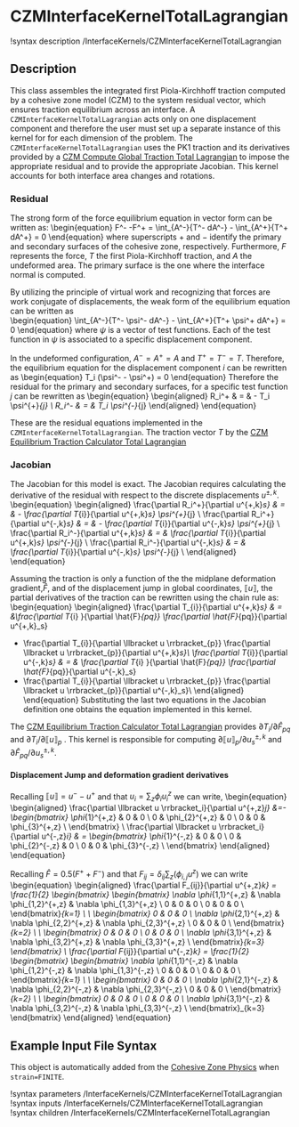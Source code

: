 # CZMInterfaceKernelTotalLagrangian

!syntax description /InterfaceKernels/CZMInterfaceKernelTotalLagrangian

## Description

This class assembles the integrated first Piola-Kirchhoff traction computed by a cohesive zone model (CZM) to the system residual vector, which ensures traction equilibrium across an interface. A `CZMInterfaceKernelTotalLagrangian` acts only on one displacement component and therefore the user must set up a separate instance of this kernel for for each dimension of the problem.
The `CZMInterfaceKernelTotalLagrangian` uses the PK1 traction and its derivatives provided by a [CZM Compute Global Traction Total Lagrangian](CZMComputeGlobalTractionTotalLagrangian.md)  to impose the appropriate residual and to provide the appropriate Jacobian.
This kernel accounts for both interface area changes and rotations.

### Residual

The strong form of the force equilibrium equation in vector form can be written as:
\begin{equation}
  F^- -F^+ = \int_{A^-}{T^- dA^-} - \int_{A^+}{T^+ dA^+} = 0
\end{equation}
where superscripts $+$ and $-$ identify the primary and secondary surfaces of the cohesive zone, respectively. Furthermore, $F$ represents the force, $T$ the first Piola-Kirchhoff traction, and $A$ the undeformed area.
The primary surface is the one where the interface normal is computed.

By utilizing the principle of virtual work and recognizing that forces are work conjugate of displacements, the weak form of the equilibrium equation can be written as  
\begin{equation}
  \int_{A^-}{T^- \psi^- dA^-}  - \int_{A^+}{T^+ \psi^+ dA^+} = 0
\end{equation}
where $\psi$ is a vector of test functions. Each of the test function in $\psi$ is associated to a specific displacement component.

In the undeformed configuration, $A^-=A^+=A$ and $T^+=T^-=T$. Therefore, the equilibrium equation for the displacement component $i$ can be rewritten as
\begin{equation}
  T_i (\psi^- - \psi^+) = 0
\end{equation}
Therefore the residual for the primary and secondary surfaces, for a specific test function $j$ can be rewritten as
\begin{equation}
\begin{aligned}
  R_i^+ & = & - T_i \psi^{+}_{j} \\
  R_i^- & = & T_i \psi^{-}_{j}
\end{aligned}
\end{equation}

These are the residual equations implemented in the `CZMInterfaceKernelTotalLagrangian`.
The traction vector $T$ by the [CZM Equilibrium Traction Calculator Total Lagrangian](CZMComputeGlobalTractionTotalLagrangian.md)

### Jacobian

The Jacobian for this model is exact.
The Jacobian requires calculating the derivative of the residual with respect to the discrete displacements $u^{\pm,k}$.
\begin{equation}
\begin{aligned}
  \frac{\partial R_i^+}{\partial u^{+,k}_s} & = & - \frac{\partial  T_{i}}{\partial u^{+,k}_s} \psi^{+}_{j} \\
  \frac{\partial R_i^+}{\partial u^{-,k}_s} & = & - \frac{\partial  T_{i}}{\partial u^{-,k}_s} \psi^{+}_{j} \\
  \frac{\partial R_i^-}{\partial u^{+,k}_s} & = &  \frac{\partial  T_{i}}{\partial u^{+,k}_s} \psi^{-}_{j} \\
  \frac{\partial R_i^-}{\partial u^{-,k}_s} & = &  \frac{\partial  T_{i}}{\partial u^{-,k}_s} \psi^{-}_{j} \\
\end{aligned}
\end{equation}


Assuming the traction is only a function of the the midplane deformation gradient,$\hat{F}$, and of the displacement jump in global coordinates,  $\llbracket u \rrbracket$, the partial derivatives of the traction can be rewritten using the chain rule as:
\begin{equation}
\begin{aligned}
  \frac{\partial  T_{i}}{\partial u^{+,k}_s} & = &\frac{\partial  T_{i} }{\partial \hat{F}_{pq}} \frac{\partial \hat{F}_{pq}}{\partial u^{+,k}_s}
  + \frac{\partial  T_{i}}{\partial \llbracket u \rrbracket_{p}} \frac{\partial \llbracket u \rrbracket_{p}}{\partial u^{+,k}_s}\\
  \frac{\partial  T_{i}}{\partial u^{-,k}_s} & = & \frac{\partial  T_{i} }{\partial \hat{F}_{pq}} \frac{\partial \hat{F}_{pq}}{\partial u^{-,k}_s}
  + \frac{\partial  T_{i}}{\partial \llbracket u \rrbracket_{p}} \frac{\partial \llbracket u \rrbracket_{p}}{\partial u^{-,k}_s}\\
\end{aligned}
\end{equation}
Substituting the last two equations in the Jacobian definition one obtains the equation implemented in this kernel.

The [CZM Equilibrium Traction Calculator Total Lagrangian](CZMComputeGlobalTractionTotalLagrangian.md) provides $\partial  T_{i}/\partial \hat{F}_{pq}$ and $\partial  T_{i} / \partial \llbracket u \rrbracket_{p}$ . This kernel is responsible for computing $\partial  \llbracket u \rrbracket_{p} / \partial  u^{\pm,k}_{s}$ and $\partial \hat{F}_{pq} / \partial u^{\pm,k}_{s}$.

#### Displacement Jump and deformation gradient derivatives

Recalling $\llbracket u \rrbracket = u^{-} - u^{+}$ and that $u_i =\sum_z \phi_{i} u^z_i$ we can write,
\begin{equation}
\begin{aligned}
\frac{\partial \llbracket u \rrbracket_i}{\partial u^{+,z}_j} &=-
\begin{bmatrix} \phi_{1}^{+,z} & 0 & 0 \\ 0 & \phi_{2}^{+,z} & 0 \\ 0 & 0 & \phi_{3}^{+,z} \\  \end{bmatrix} \\
\frac{\partial \llbracket u \rrbracket_i}{\partial u^{-,z}_i} & =
\begin{bmatrix} \phi_{1}^{-,z} & 0 & 0 \\ 0 & \phi_{2}^{-,z} & 0 \\ 0 & 0 & \phi_{3}^{-,z} \\  \end{bmatrix}
\end{aligned}
\end{equation}

Recalling $\hat{F} = 0.5 \left( F^+ + F^-\right)$ and that $F_{ij}=\delta_{ij}\sum_z \left(\phi_{i,j} u^z \right)$ we can write
\begin{equation}
\begin{aligned}
\frac{\partial F_{ij}}{\partial u^{+,z}_k} = \frac{1}{2} \begin{bmatrix} \begin{bmatrix} \nabla \phi_{1,1}^{+,z} & \nabla \phi_{1,2}^{+,z} & \nabla \phi_{1,3}^{+,z} \\ 0 & 0 & 0 \\ 0 & 0 & 0 \\  \end{bmatrix}_{k=1} \\ \\  \begin{bmatrix} 0 & 0 & 0 \\ \nabla \phi_{2,1}^{+,z} & \nabla \phi_{2,2}^{+,z} & \nabla \phi_{2,3}^{+,z} \\  0 & 0 & 0 \\ \end{bmatrix}_{k=2} \\ \\ \begin{bmatrix} 0 & 0 & 0 \\  0 & 0 & 0 \\ \nabla \phi_{3,1}^{+,z} & \nabla \phi_{3,2}^{+,z} & \nabla \phi_{3,3}^{+,z} \\  \end{bmatrix}_{k=3} \end{bmatrix} \\
 \frac{\partial F_{ij}}{\partial u^{-,z}_k} = \frac{1}{2} \begin{bmatrix} \begin{bmatrix} \nabla \phi_{1,1}^{-,z} & \nabla \phi_{1,2}^{-,z} & \nabla \phi_{1,3}^{-,z} \\ 0 & 0 & 0 \\ 0 & 0 & 0 \\  \end{bmatrix}_{k=1} \\ \\  \begin{bmatrix} 0 & 0 & 0 \\ \nabla \phi_{2,1}^{-,z} & \nabla \phi_{2,2}^{-,z} & \nabla \phi_{2,3}^{-,z} \\  0 & 0 & 0 \\ \end{bmatrix}_{k=2} \\ \\ \begin{bmatrix} 0 & 0 & 0 \\  0 & 0 & 0 \\ \nabla \phi_{3,1}^{-,z} & \nabla \phi_{3,2}^{-,z} & \nabla \phi_{3,3}^{-,z} \\ \end{bmatrix}_{k=3} \end{bmatrix}
\end{aligned}
\end{equation}

## Example Input File Syntax

This object is automatically added from the [Cohesive Zone Physics](CohesiveZone/index.md) when `strain=FINITE`.

!syntax parameters /InterfaceKernels/CZMInterfaceKernelTotalLagrangian
!syntax inputs /InterfaceKernels/CZMInterfaceKernelTotalLagrangian
!syntax children /InterfaceKernels/CZMInterfaceKernelTotalLagrangian
